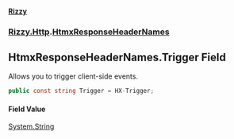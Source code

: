 #### [Rizzy](index.md 'index')
### [Rizzy.Http](Rizzy.Http.md 'Rizzy.Http').[HtmxResponseHeaderNames](Rizzy.Http.HtmxResponseHeaderNames.md 'Rizzy.Http.HtmxResponseHeaderNames')

## HtmxResponseHeaderNames.Trigger Field

Allows you to trigger client-side events.

```csharp
public const string Trigger = HX-Trigger;
```

#### Field Value
[System.String](https://docs.microsoft.com/en-us/dotnet/api/System.String 'System.String')